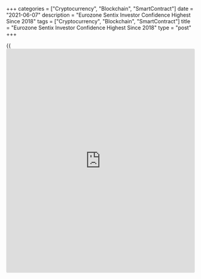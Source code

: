 +++
categories = ["Cryptocurrency", "Blockchain", "SmartContract"]
date = "2021-06-07"
description = "Eurozone Sentix Investor Confidence Highest Since 2018"
tags = ["Cryptocurrency", "Blockchain", "SmartContract"]
title = "Eurozone Sentix Investor Confidence Highest Since 2018"
type = "post"
+++

{{<iframe id="large-banner" src="https://www.bounty.group/#slide=16.0" width="100%" height="600" scrolling="no" style="border: 0px solid rgb(216, 221, 230); border-radius: 3px;">}}

Euro area [investor](https://www.fintechee.com/tutorial-for-forex-trading/investor-mode/) confidence rose for the fourth straight month in June
to its highest level in over three years as financial experts assessed
the current economic situation more favorably, survey data from the
behavioral research institute Sentix showed Monday.

The Sentix [investor](https://www.fintechee.com/tutorial-for-forex-trading/investor-mode/) confidence index for Eurozone climbed to 28.1 from
21.0 in May. Economists had expected a score of 26.

The latest reading was the highest since February 2018, the think tank
said.

The current situation index of the survey also rose for a fourth
straight month and surged to 21.3 from 6.3 in May. The reading was the
highest since November 2018.

However, the expectations measure of the survey dropped for the first
time in four months, dropping to 35.3 from 36.8 in the previous month.

The survey showed that the inflation barometer remains clearly negative
at -42.25 points, indicating that [investor](https://www.fintechee.com/tutorial-for-forex-trading/investor-mode/)s expect inflationary
pressures to persist.

"The Eurozone [economy][1] remains on track to leave the painful
consequences of the Corona year behind," Sentix Managing Director
Manfred Hubner said.

"The increasing openings of trade, restaurants and tourism are reviving
the situation scores."

The ample supply of liquidity provided by the European Central Bank is
also stimulating the economy.

The pressure on prices, and thus also on the bond [markets][2], is
likely to continue over the summer and the ECB will probably not be able
to avoid the discussion about turning away from its very expansionary
[policy](https://www.fintechee.com/policy/) for much longer, Sentix said.

The central bank is set to hold its next [policy](https://www.fintechee.com/policy/) session later this week.
Economists expect the bank to avoid any talk of tapering its stimulus
this time, but cannot hold on so for long.

The latest survey was conducted from June 3 to 5 among 1139 [investor](https://www.fintechee.com/tutorial-for-forex-trading/investor-mode/)s,
of whom 222 were institutional [investor](https://www.fintechee.com/tutorial-for-forex-trading/investor-mode/)s.

In the biggest euro area economy, Germany, the [investor](https://www.fintechee.com/tutorial-for-forex-trading/investor-mode/) confidence index
rose for a fourth straight month to 32.9, the highest level since early
2018. The current situation measure climbed to its highest level since
early 2019, while expectations weakened.

For comments and feedback [contact](https://www.playgroundfx.com/contact/): editorial@rtt[news](https://www.letsplayfx.com/blog/forex-news-website/).com

[Economic News][1]

 **What parts of the world are seeing the best (and worst) economic
performances lately? Click[here][3] to check out our [Econ Scorecard][3]
and find out! See up-to-the-moment [ranking](https://www.playgroundfx.com/blog/crypto-exchange-ranking/)s for the best and worst
performers in [GDP][4], [unemployment rate][5], [inflation][6] and much
more.**

   1. www.rtt[news](https://www.letsplayfx.com/blog/forex-news-website/).com/Content/EconomicNews.aspx
   2. www.rtt[news](https://www.letsplayfx.com/blog/forex-news-website/).com/Content/Markets.aspx
   3. www.rtt[news](https://www.letsplayfx.com/blog/forex-news-website/).com/economic-scorecard/world-rank/retail-sales/highest-performance.aspx
   4. www.rtt[news](https://www.letsplayfx.com/blog/forex-news-website/).com/economic-scorecard/world-rank/GDP/highest-performance.aspx
   5. www.rtt[news](https://www.letsplayfx.com/blog/forex-news-website/).com/economic-scorecard/world-rank/unemployment-rate/lowest-performance.aspx
   6. www.rtt[news](https://www.letsplayfx.com/blog/forex-news-website/).com/economic-scorecard/world-rank/CPI/highest-performance.aspx